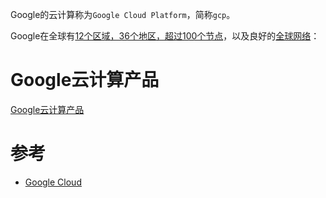 Google的云计算称为`Google Cloud Platform`，简称`gcp`。

Google在全球有[12个区域，36个地区，超过100个节点](https://cloud.google.com/about/locations/?hl=zh-cn#regions-tab)，以及良好的[全球网络](https://cloud.google.com/about/locations/?hl=zh-cn#network-tab)：

# Google云计算产品

[Google云计算产品](https://cloud.google.com/products/?hl=zh-cn)

# 参考

* [Google Cloud](https://cloud.google.com/?hl=zh-cn)